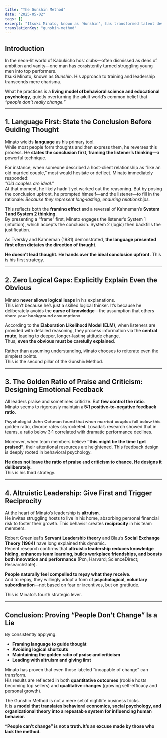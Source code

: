 ```yaml
---
title: "The Gunshin Method"  
date: "2025-05-02"  
tags: []  
excerpt: "Itsuki Minato, known as 'Gunshin', has transformed talent development in Japan’s host club scene using methods rooted not in charisma, but in behavioral science and organizational psychology. This article explores how the Gunshin Method proves that people can change."  
translationKey: "gunshin-method"  
---
```


## Introduction

In the neon-lit world of Kabukicho host clubs—often dismissed as dens of ambition and vanity—one man has consistently turned struggling young men into top performers.  
Itsuki Minato, known as *Gunshin*. His approach to training and leadership transcends mere charisma.  

What he practices is a **living model of behavioral science and educational psychology**, quietly overturning the adult world’s common belief that *“people don’t really change.”*

---

## 1. Language First: State the Conclusion Before Guiding Thought

Minato wields **language** as his primary tool.  
While most people form thoughts and then express them, he reverses this process. He **states the conclusion first, framing the listener’s thinking**—a powerful technique.

For instance, when someone described a host-client relationship as “like an old married couple,” most would hesitate or deflect. Minato immediately responded:  
*"Old couples are ideal."*  
At that moment, he likely hadn’t yet worked out the reasoning. But by posing the conclusion upfront, he prompted himself—and the listener—to fill in the rationale: *Because they represent long-lasting, enduring relationships.*

This reflects both the **framing effect** and a reversal of Kahneman’s **System 1 and System 2 thinking**.  
By presenting a “frame” first, Minato engages the listener’s System 1 (intuition), which accepts the conclusion. System 2 (logic) then backfills the justification.

As Tversky and Kahneman (1981) demonstrated, **the language presented first often dictates the direction of thought**.

**He doesn’t lead thought. He hands over the ideal conclusion upfront.** This is his first strategy.

---

## 2. Zero Logical Gaps: Explicitly Explain Even the Obvious

Minato **never allows logical leaps** in his explanations.  
This isn’t because he’s just a skilled logical thinker. It’s because he deliberately avoids the **curse of knowledge**—the assumption that others share your background assumptions.

According to the **Elaboration Likelihood Model (ELM)**, when listeners are provided with detailed reasoning, they process information via the **central route**, leading to deeper, longer-lasting attitude change.  
Thus, **even the obvious must be carefully explained**.

Rather than assuming understanding, Minato chooses to reiterate even the simplest points.  
This is the second pillar of the Gunshin Method.

---

## 3. The Golden Ratio of Praise and Criticism: Designing Emotional Feedback

All leaders praise and sometimes criticize. But **few control the ratio**.  
Minato seems to rigorously maintain a **5:1 positive-to-negative feedback ratio**.

Psychologist John Gottman found that when married couples fell below this golden ratio, divorce rates skyrocketed. Losada’s research showed that in teams, a ratio below 3:1 correlated with dramatic performance declines.

Moreover, when team members believe **“this might be the time I get praised”**, their attentional resources are heightened. This feedback design is deeply rooted in behavioral psychology.

**He does not leave the ratio of praise and criticism to chance. He designs it deliberately.**  
This is his third strategy.

---

## 4. Altruistic Leadership: Give First and Trigger Reciprocity

At the heart of Minato’s leadership is **altruism**.  
He invites struggling hosts to live in his home, absorbing personal financial risk to foster their growth. This behavior creates **reciprocity** in his team members.

Robert Greenleaf’s **Servant Leadership theory** and Blau’s **Social Exchange Theory (1964)** have long explained this dynamic.  
Recent research confirms that **altruistic leadership reduces knowledge hiding, enhances team learning, builds workplace friendships, and boosts both innovation and performance** (Pon, Harvard; ScienceDirect; ResearchGate).

**People naturally feel compelled to repay what they receive.**  
And to repay, they willingly adopt a form of **psychological, voluntary subordination**—not based on fear or incentives, but on gratitude.

This is Minato’s fourth strategic lever.

---

## Conclusion: Proving “People Don’t Change” Is a Lie

By consistently applying:

- **Framing language to guide thought**  
- **Avoiding logical shortcuts**  
- **Maintaining the golden ratio of praise and criticism**  
- **Leading with altruism and giving first**

Minato has proven that even those labeled “incapable of change” can transform.  
His results are reflected in both **quantitative outcomes** (rookie hosts becoming top sellers) and **qualitative changes** (growing self-efficacy and personal growth).

The Gunshin Method is not a mere set of nightlife business tricks.  
It is a **model that translates behavioral economics, social psychology, and organizational theory into a repeatable system for influencing human behavior**.

**“People can’t change” is not a truth. It’s an excuse made by those who lack the method.**
